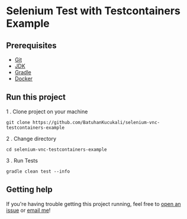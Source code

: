 # Selenium Test with Testcontainers Example #

## Prerequisites ##
* [Git](https://git-scm.com/book/en/v2/Getting-Started-Installing-Git)
* [JDK](https://www.java.com/en/download/)
* [Gradle](https://gradle.org/)
* [Docker](https://www.docker.com/)

## Run this project ##
1 . Clone project on your machine
```
git clone https://github.com/BatuhanKucukali/selenium-vnc-testcontainers-example
```
2 . Change directory
```
cd selenium-vnc-testcontainers-example
```
3 . Run Tests
```
gradle clean test --info
```

## Getting help ##

If you're having trouble getting this project running, feel free to [open an issue](https://github.com/BatuhanKucukali/selenium-vnc-testcontainers-example/issues/new) or [email me](mailto:mail@batuhankucukali.com)!